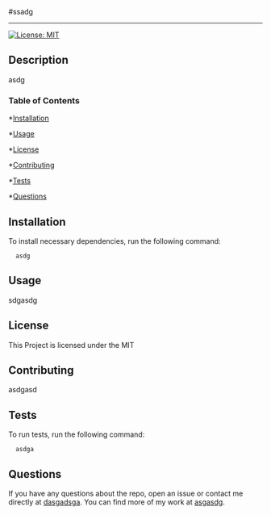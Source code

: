 
#ssadg
<hr>

[![License: MIT](https://img.shields.io/badge/License-MIT-blue.svg)](https://opensource.org/licenses/MIT)

## Description
asdg

### Table of Contents

*[Installation](#installation)

*[Usage](#usage)

*[License](#license)

*[Contributing](#contributing)

*[Tests](#tests)

*[Questions](#questions)

## Installation

To install necessary dependencies, run the following command:

```
  asdg
```

## Usage

sdgasdg

## License

This Project is licensed under the MIT 

## Contributing

asdgasd

## Tests

To run tests, run the following command:

```
  asdga
```

## Questions

If you have any questions about the repo, open an issue or contact me directly at [dasgadsga](dasgadsga). You can find more of my work at [asgasdg](github.com/asgasdg).
    